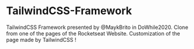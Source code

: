 # TailwindCSS-Framework
TailwindCSS Framework presented by @MaykBrito in DoWhile2020. 
Clone from one of the pages of the Rocketseat Website. 
Customization of the page made by TailwindCSS !
